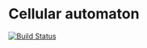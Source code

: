 Cellular automaton
==================

[![Build Status](https://travis-ci.org/alex-eg/cellular-automaton.svg?branch=master)](https://travis-ci.org/alex-eg/cellular-automaton)

